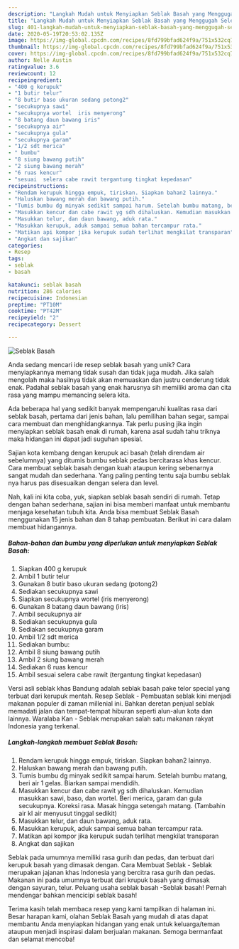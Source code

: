```yaml
---
description: "Langkah Mudah untuk Menyiapkan Seblak Basah yang Menggugah Selera"
title: "Langkah Mudah untuk Menyiapkan Seblak Basah yang Menggugah Selera"
slug: 401-langkah-mudah-untuk-menyiapkan-seblak-basah-yang-menggugah-selera
date: 2020-05-19T20:53:02.135Z
image: https://img-global.cpcdn.com/recipes/8fd799bfad624f9a/751x532cq70/seblak-basah-foto-resep-utama.jpg
thumbnail: https://img-global.cpcdn.com/recipes/8fd799bfad624f9a/751x532cq70/seblak-basah-foto-resep-utama.jpg
cover: https://img-global.cpcdn.com/recipes/8fd799bfad624f9a/751x532cq70/seblak-basah-foto-resep-utama.jpg
author: Nelle Austin
ratingvalue: 3.6
reviewcount: 12
recipeingredient:
- "400 g kerupuk"
- "1 butir telur"
- "8 butir baso ukuran sedang potong2"
- "secukupnya sawi"
- "secukupnya wortel  iris menyerong"
- "8 batang daun bawang iris"
- "secukupnya air"
- "secukupnya gula"
- "secukupnya garam"
- "1/2 sdt merica"
- " bumbu"
- "8 siung bawang putih"
- "2 siung bawang merah"
- "6 ruas kencur"
- "sesuai  selera cabe rawit tergantung tingkat kepedasan"
recipeinstructions:
- "Rendam kerupuk hingga empuk, tiriskan. Siapkan bahan2 lainnya."
- "Haluskan bawang merah dan bawang putih."
- "Tumis bumbu dg minyak sedikit sampai harum. Setelah bumbu matang, beri air 1 gelas. Biarkan sampai mendidih."
- "Masukkan kencur dan cabe rawit yg sdh dihaluskan. Kemudian masukkan sawi, baso, dan wortel. Beri merica, garam dan gula secukupnya. Koreksi rasa. Masak hingga setengah matang. (Tambahin air kl air menyusut tinggal sedikit)"
- "Masukkan telur, dan daun bawang, aduk rata."
- "Masukkan kerupuk, aduk sampai semua bahan tercampur rata."
- "Matikan api kompor jika kerupuk sudah terlihat mengkilat transparan"
- "Angkat dan sajikan"
categories:
- Resep
tags:
- seblak
- basah

katakunci: seblak basah 
nutrition: 286 calories
recipecuisine: Indonesian
preptime: "PT10M"
cooktime: "PT42M"
recipeyield: "2"
recipecategory: Dessert

---
```



![Seblak Basah](https://img-global.cpcdn.com/recipes/8fd799bfad624f9a/751x532cq70/seblak-basah-foto-resep-utama.jpg)

Anda sedang mencari ide resep seblak basah yang unik? Cara menyiapkannya memang tidak susah dan tidak juga mudah. Jika salah mengolah maka hasilnya tidak akan memuaskan dan justru cenderung tidak enak. Padahal seblak basah yang enak harusnya sih memiliki aroma dan cita rasa yang mampu memancing selera kita.

Ada beberapa hal yang sedikit banyak mempengaruhi kualitas rasa dari seblak basah, pertama dari jenis bahan, lalu pemilihan bahan segar, sampai cara membuat dan menghidangkannya. Tak perlu pusing jika ingin menyiapkan seblak basah enak di rumah, karena asal sudah tahu triknya maka hidangan ini dapat jadi suguhan spesial.

Sajian kota kembang dengan kerupuk aci basah (telah direndam air sebelumnya) yang ditumis bumbu seblak pedas bercitarasa khas kencur. Cara membuat seblak basah dengan kuah ataupun kering sebenarnya sangat mudah dan sederhana. Yang paling penting tentu saja bumbu seblak nya harus pas disesuaikan dengan selera dan level.


Nah, kali ini kita coba, yuk, siapkan seblak basah sendiri di rumah. Tetap dengan bahan sederhana, sajian ini bisa memberi manfaat untuk membantu menjaga kesehatan tubuh kita. Anda bisa membuat Seblak Basah menggunakan 15 jenis bahan dan 8 tahap pembuatan. Berikut ini cara dalam membuat hidangannya.

<!--inarticleads1-->

##### Bahan-bahan dan bumbu yang diperlukan untuk menyiapkan Seblak Basah:

1. Siapkan 400 g kerupuk
1. Ambil 1 butir telur
1. Gunakan 8 butir baso ukuran sedang (potong2)
1. Sediakan secukupnya sawi
1. Siapkan secukupnya wortel  (iris menyerong)
1. Gunakan 8 batang daun bawang (iris)
1. Ambil secukupnya air
1. Sediakan secukupnya gula
1. Sediakan secukupnya garam
1. Ambil 1/2 sdt merica
1. Sediakan  bumbu:
1. Ambil 8 siung bawang putih
1. Ambil 2 siung bawang merah
1. Sediakan 6 ruas kencur
1. Ambil sesuai  selera cabe rawit (tergantung tingkat kepedasan)


Versi asli seblak khas Bandung adalah seblak basah pake telor special yang terbuat dari kerupuk mentah. Resep Seblak - Pembuatan seblak kini menjadi makanan populer di zaman millenial ini. Bahkan deretan penjual seblak memadati jalan dan tempat-tempat hiburan seperti alun-alun kota dan lainnya. Waralaba Kan - Seblak merupakan salah satu makanan rakyat Indonesia yang terkenal. 

<!--inarticleads2-->

##### Langkah-langkah membuat Seblak Basah:

1. Rendam kerupuk hingga empuk, tiriskan. Siapkan bahan2 lainnya.
1. Haluskan bawang merah dan bawang putih.
1. Tumis bumbu dg minyak sedikit sampai harum. Setelah bumbu matang, beri air 1 gelas. Biarkan sampai mendidih.
1. Masukkan kencur dan cabe rawit yg sdh dihaluskan. Kemudian masukkan sawi, baso, dan wortel. Beri merica, garam dan gula secukupnya. Koreksi rasa. Masak hingga setengah matang. (Tambahin air kl air menyusut tinggal sedikit)
1. Masukkan telur, dan daun bawang, aduk rata.
1. Masukkan kerupuk, aduk sampai semua bahan tercampur rata.
1. Matikan api kompor jika kerupuk sudah terlihat mengkilat transparan
1. Angkat dan sajikan


Seblak pada umumnya memiliki rasa gurih dan pedas, dan terbuat dari kerupuk basah yang dimasak dengan. Cara Membuat Seblak - Seblak merupakan jajanan khas Indonesia yang bercitra rasa gurih dan pedas. Makanan ini pada umumnya terbuat dari krupuk basah yang dimasak dengan sayuran, telur. Peluang usaha seblak basah -Seblak basah! Pernah mendengar bahkan mencicipi seblak basah! 

Terima kasih telah membaca resep yang kami tampilkan di halaman ini. Besar harapan kami, olahan Seblak Basah yang mudah di atas dapat membantu Anda menyiapkan hidangan yang enak untuk keluarga/teman ataupun menjadi inspirasi dalam berjualan makanan. Semoga bermanfaat dan selamat mencoba!
